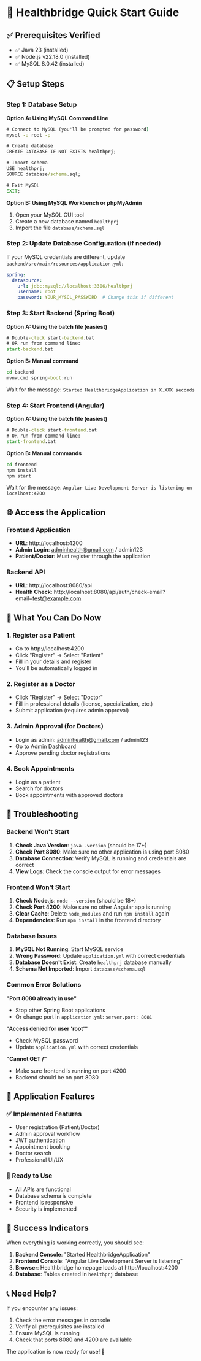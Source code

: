 # 🚀 Healthbridge Quick Start Guide

## ✅ Prerequisites Verified
- ✅ Java 23 (installed)
- ✅ Node.js v22.18.0 (installed)  
- ✅ MySQL 8.0.42 (installed)

## 📋 Setup Steps

### Step 1: Database Setup

**Option A: Using MySQL Command Line**
```cmd
# Connect to MySQL (you'll be prompted for password)
mysql -u root -p

# Create database
CREATE DATABASE IF NOT EXISTS healthprj;

# Import schema
USE healthprj;
SOURCE database/schema.sql;

# Exit MySQL
EXIT;
```

**Option B: Using MySQL Workbench or phpMyAdmin**
1. Open your MySQL GUI tool
2. Create a new database named `healthprj`
3. Import the file `database/schema.sql`

### Step 2: Update Database Configuration (if needed)

If your MySQL credentials are different, update `backend/src/main/resources/application.yml`:

```yaml
spring:
  datasource:
    url: jdbc:mysql://localhost:3306/healthprj
    username: root
    password: YOUR_MYSQL_PASSWORD  # Change this if different
```

### Step 3: Start Backend (Spring Boot)

**Option A: Using the batch file (easiest)**
```cmd
# Double-click start-backend.bat
# OR run from command line:
start-backend.bat
```

**Option B: Manual command**
```cmd
cd backend
mvnw.cmd spring-boot:run
```

Wait for the message: `Started HealthbridgeApplication in X.XXX seconds`

### Step 4: Start Frontend (Angular)

**Option A: Using the batch file (easiest)**
```cmd
# Double-click start-frontend.bat
# OR run from command line:
start-frontend.bat
```

**Option B: Manual commands**
```cmd
cd frontend
npm install
npm start
```

Wait for the message: `Angular Live Development Server is listening on localhost:4200`

## 🌐 Access the Application

### Frontend Application
- **URL**: http://localhost:4200
- **Admin Login**: adminhealth@gmail.com / admin123
- **Patient/Doctor**: Must register through the application

### Backend API
- **URL**: http://localhost:8080/api
- **Health Check**: http://localhost:8080/api/auth/check-email?email=test@example.com

## 🎯 What You Can Do Now

### 1. Register as a Patient
- Go to http://localhost:4200
- Click "Register" → Select "Patient"
- Fill in your details and register
- You'll be automatically logged in

### 2. Register as a Doctor
- Click "Register" → Select "Doctor"
- Fill in professional details (license, specialization, etc.)
- Submit application (requires admin approval)

### 3. Admin Approval (for Doctors)
- Login as admin: adminhealth@gmail.com / admin123
- Go to Admin Dashboard
- Approve pending doctor registrations

### 4. Book Appointments
- Login as a patient
- Search for doctors
- Book appointments with approved doctors

## 🔧 Troubleshooting

### Backend Won't Start
1. **Check Java Version**: `java -version` (should be 17+)
2. **Check Port 8080**: Make sure no other application is using port 8080
3. **Database Connection**: Verify MySQL is running and credentials are correct
4. **View Logs**: Check the console output for error messages

### Frontend Won't Start
1. **Check Node.js**: `node --version` (should be 18+)
2. **Check Port 4200**: Make sure no other Angular app is running
3. **Clear Cache**: Delete `node_modules` and run `npm install` again
4. **Dependencies**: Run `npm install` in the frontend directory

### Database Issues
1. **MySQL Not Running**: Start MySQL service
2. **Wrong Password**: Update `application.yml` with correct credentials
3. **Database Doesn't Exist**: Create `healthprj` database manually
4. **Schema Not Imported**: Import `database/schema.sql`

### Common Error Solutions

**"Port 8080 already in use"**
- Stop other Spring Boot applications
- Or change port in `application.yml`: `server.port: 8081`

**"Access denied for user 'root'"**
- Check MySQL password
- Update `application.yml` with correct credentials

**"Cannot GET /"**
- Make sure frontend is running on port 4200
- Backend should be on port 8080

## 📱 Application Features

### ✅ Implemented Features
- User registration (Patient/Doctor)
- Admin approval workflow
- JWT authentication
- Appointment booking
- Doctor search
- Professional UI/UX

### 🚀 Ready to Use
- All APIs are functional
- Database schema is complete
- Frontend is responsive
- Security is implemented

## 🎉 Success Indicators

When everything is working correctly, you should see:

1. **Backend Console**: "Started HealthbridgeApplication"
2. **Frontend Console**: "Angular Live Development Server is listening"
3. **Browser**: Healthbridge homepage loads at http://localhost:4200
4. **Database**: Tables created in `healthprj` database

## 📞 Need Help?

If you encounter any issues:
1. Check the error messages in console
2. Verify all prerequisites are installed
3. Ensure MySQL is running
4. Check that ports 8080 and 4200 are available

The application is now ready for use! 🎊
